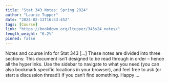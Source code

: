 ```yaml
---
title: "Stat 343 Notes: Spring 2024"
author: "Laurie Tupper"
date: "2024-02-13T16:43:45Z"
tags: [Course]
link: "https://bookdown.org/ltupper/343s24_notes/"
length_weight: "6.2%"
pinned: false
---
```


Notes and course info for Stat 343 [...] These notes are divided into three sections: This document isn’t designed to be read through in order – hence all the hyperlinks. Use the sidebar to navigate to what you need (you can also bookmark specific locations in your browser), and feel free to ask (or start a discussion thread!) if you can’t find something. Happy ...
